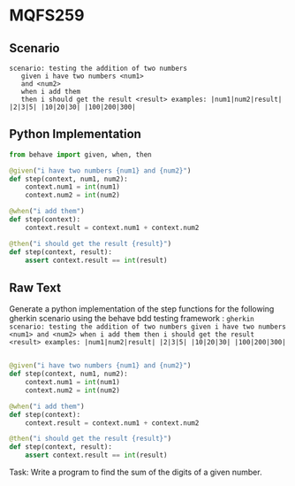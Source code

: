 # MQFS259
## Scenario
```gherkin
scenario: testing the addition of two numbers 
   given i have two numbers <num1> 
   and <num2> 
   when i add them 
   then i should get the result <result> examples: |num1|num2|result| |2|3|5| |10|20|30| |100|200|300|
```


## Python Implementation
```python
from behave import given, when, then

@given("i have two numbers {num1} and {num2}")
def step(context, num1, num2):
    context.num1 = int(num1)
    context.num2 = int(num2)

@when("i add them")
def step(context):
    context.result = context.num1 + context.num2

@then("i should get the result {result}")
def step(context, result):
    assert context.result == int(result)
```


## Raw Text
Generate a python implementation of the step functions for the following gherkin scenario using the behave bdd testing framework : ```gherkin scenario: testing the addition of two numbers given i have two numbers <num1> and <num2> when i add them then i should get the result <result> examples: |num1|num2|result| |2|3|5| |10|20|30| |100|200|300| ```



```python from behave import given, when, then

@given("i have two numbers {num1} and {num2}")
def step(context, num1, num2):
    context.num1 = int(num1)
    context.num2 = int(num2)

@when("i add them")
def step(context):
    context.result = context.num1 + context.num2

@then("i should get the result {result}")
def step(context, result):
    assert context.result == int(result)
```

Task: Write a program to find the sum of the digits of a given number.
